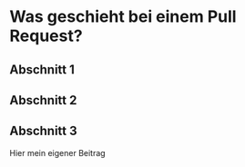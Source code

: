 # Was geschieht bei einem Pull Request?

## Abschnitt 1

## Abschnitt 2

## Abschnitt 3

Hier mein eigener Beitrag
